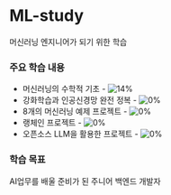 # ML-study
머신러닝 엔지니어가 되기 위한 학습

### 주요 학습 내용
- 머신러닝의 수학적 기초 - ![14%](https://geps.dev/progress/14)
- 강화학습과 인공신경망 완전 정복 - ![0%](https://geps.dev/progress/0)
- 8개의 머신러닝 예제 프로젝트 - ![0%](https://geps.dev/progress/0)
- 랭체인 프로젝트 - ![0%](https://geps.dev/progress/0)
- 오픈소스 LLM을 활용한 프로젝트 - ![0%](https://geps.dev/progress/0)

### 학습 목표
AI업무를 배울 준비가 된 주니어 백엔드 개발자